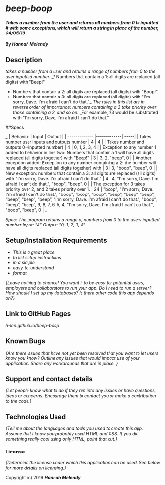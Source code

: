 <!-- README.md *Content*
READMEs vary widely from one repository to the next. Epicodus recommends including as a minimum the following sections:

Application name
Names of contributors
Description of the project's purpose
Complete setup/installation instructions
License information with a copyright and date
Additional sections to consider:

Technologies used
Known bugs
Contact information
Support or contribution instructions

Outline of README sections: -->

# _beep-boop_

#### _Takes a number from the user and returns all numbers from 0 to inputted # with some exceptions, which will return a string in place of the number, 04/05/19_

#### By _**Hannah Melendy**_

## Description

_takes a number from a user and returns a range of numbers from 0 to the user inputted number._
_* Numbers that contain a 1: all digits are replaced (all digits) with "Beep!"
* Numbers that contain a 2: all digits are replaced (all digits) with "Boop!"
* Numbers that contain a 3: all digits are replaced (all digits) with "I'm sorry, Dave. I'm afraid I can't do that."_
_The rules in this list are in reverse order of importance: numbers containing a 3 take priority over those containing a 2, and so on._
_For example, 23 would be substituted with "I'm sorry, Dave. I'm afraid I can't do that."

##Specs

_
| Behavior | Input | Output |
| ------------- |-------------| -----|
| Takes number user inputs and outputs number | 4 | 4 |
| Takes number and outputs 0-(inputted number) | 4 | 0, 1, 2, 3, 4 |
| Exception to any number 1 added to behavior in line two: Numbers that contain a 1 will have all digits replaced (all digits together) with "Beep!" | 3 | 3, 2, "beep", 0 |
| Another exception added: Exception to any number containing a 2: the number will have all digits replaced (all digits together) with | 3 | 3, "boop", "beep", 0 |
| New exception: numbers that contain a 3: all digits are replaced (all digits) with "I'm sorry, Dave. I'm afraid I can't do that." | 4 | 4, "I'm sorry, Dave. I'm afraid I can't do that.", "boop", "beep", 0 |
| The exception for 3 takes priority over 2, and 2 takes priority over 1. | 24 | "boop", "I'm sorry, Dave. I'm afraid I can't do that.", "boop", “boop”, "boop", “beep”, “beep”, “beep”, “beep”, “beep”, “beep”, "I'm sorry, Dave. I'm afraid I can't do that.", "boop”, “beep”, “beep”, 9, 8, 7, 6, 5, 4, "I'm sorry, Dave. I'm afraid I can't do that.", "boop", "beep", 0 |
_

_Spec: The program returns a range of numbers from 0 to the users inputted number
Input: "4"
Output: "0, 1, 2, 3, 4"_

## Setup/Installation Requirements

* _This is a great place_
* _to list setup instructions_
* _in a simple_
* _easy-to-understand_
* _format_

_{Leave nothing to chance! You want it to be easy for potential users, employers and collaborators to run your app. Do I need to run a server? How should I set up my databases? Is there other code this app depends on?}_

## Link to GitHub Pages

_h-len.github.io/beep-boop_

## Known Bugs

_{Are there issues that have not yet been resolved that you want to let users know you know?  Outline any issues that would impact use of your application.  Share any workarounds that are in place. }_

## Support and contact details

_{Let people know what to do if they run into any issues or have questions, ideas or concerns.  Encourage them to contact you or make a contribution to the code.}_

## Technologies Used

_{Tell me about the languages and tools you used to create this app. Assume that I know you probably used HTML and CSS. If you did something really cool using only HTML, point that out.}_

### License

*{Determine the license under which this application can be used.  See below for more details on licensing.}*

Copyright (c) 2019 **_Hannah Melendy_**
